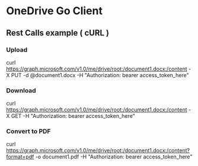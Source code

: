 # OneDrive Go Client


## Rest Calls example ( cURL )
### Upload
curl https://graph.microsoft.com/v1.0/me/drive/root:/document1.docx:/content -X PUT -d @document1.docx -H "Authorization: bearer access_token_here"
###  Download
curl https://graph.microsoft.com/v1.0/me/drive/root:/document1.docx:/content -X GET  -H "Authorization: bearer access_token_here"
### Convert to PDF
curl https://graph.microsoft.com/v1.0/me/drive/root:/document1.docx:/content?format=pdf -o document1.pdf -H "Authorization: bearer access_token_here"
